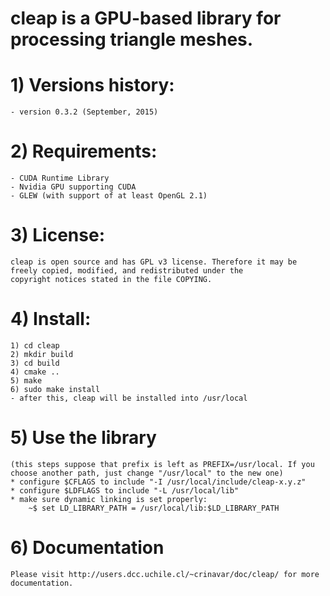 # cleap is a GPU-based library for processing triangle meshes.

# 1) Versions history:
	- version 0.3.2 (September, 2015)


# 2) Requirements:
	- CUDA Runtime Library
	- Nvidia GPU supporting CUDA
	- GLEW (with support of at least OpenGL 2.1)

# 3) License:
	cleap is open source and has GPL v3 license. Therefore it may be freely copied, modified, and redistributed under the
	copyright notices stated in the file COPYING.

# 4) Install:
	1) cd cleap
	2) mkdir build
	3) cd build
	4) cmake ..
	5) make
	6) sudo make install
	- after this, cleap will be installed into /usr/local 


# 5) Use the library
	(this steps suppose that prefix is left as PREFIX=/usr/local. If you choose another path, just change "/usr/local" to the new one)
	* configure $CFLAGS to include "-I /usr/local/include/cleap-x.y.z"
	* configure $LDFLAGS to include "-L /usr/local/lib"
	* make sure dynamic linking is set properly: 
		~$ set LD_LIBRARY_PATH = /usr/local/lib:$LD_LIBRARY_PATH

# 6) Documentation
    Please visit http://users.dcc.uchile.cl/~crinavar/doc/cleap/ for more documentation.
